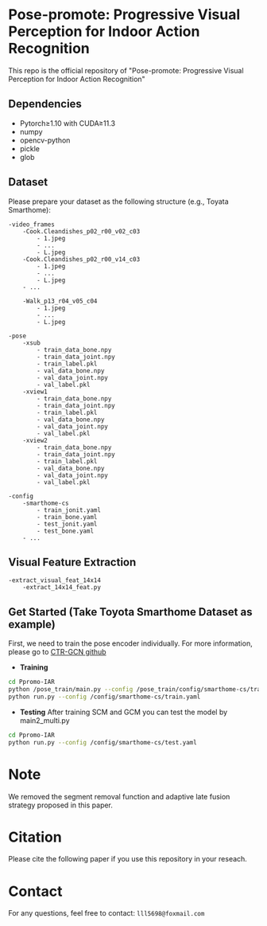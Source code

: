 # Pose-promote: Progressive Visual Perception for Indoor Action Recognition

This repo is the official repository of "Pose-promote: Progressive Visual Perception for Indoor Action Recognition"

## Dependencies
* Pytorch≥1.10 with CUDA≥11.3
* numpy
* opencv-python
* pickle
* glob

## Dataset
Please prepare your dataset as the following structure (e.g., Toyata Smarthome):
```
-video_frames
    -Cook.Cleandishes_p02_r00_v02_c03
        - 1.jpeg
        - ...
        - L.jpeg
    -Cook.Cleandishes_p02_r00_v14_c03
        - 1.jpeg
        - ...
        - L.jpeg
    - ...

    -Walk_p13_r04_v05_c04
        - 1.jpeg
        - ...
        - L.jpeg

-pose
    -xsub
        - train_data_bone.npy
        - train_data_joint.npy
        - train_label.pkl
        - val_data_bone.npy
        - val_data_joint.npy
        - val_label.pkl
    -xview1
        - train_data_bone.npy
        - train_data_joint.npy
        - train_label.pkl
        - val_data_bone.npy
        - val_data_joint.npy
        - val_label.pkl
    -xview2
        - train_data_bone.npy
        - train_data_joint.npy
        - train_label.pkl
        - val_data_bone.npy
        - val_data_joint.npy
        - val_label.pkl

-config
    -smarthome-cs
        - train_jonit.yaml
        - train_bone.yaml
        - test_jonit.yaml
        - test_bone.yaml
    - ...
```

## Visual Feature Extraction
```
-extract_visual_feat_14x14
    -extract_14x14_feat.py
```
## Get Started (Take Toyota Smarthome Dataset as example)
First, we need to train the pose encoder individually. For more information, please go to [CTR-GCN github](https://github.com/Uason-Chen/CTR-GCN)
* **Training**
```bash
cd Ppromo-IAR
python /pose_train/main.py --config /pose_train/config/smarthome-cs/train_jonit.yaml
python run.py --config /config/smarthome-cs/train.yaml
```
* **Testing**
After training SCM and GCM you can test the model by main2_multi.py
```bash
cd Ppromo-IAR
python run.py --config /config/smarthome-cs/test.yaml
```

# Note

We removed the segment removal function and adaptive late fusion strategy proposed in this paper.


     
# Citation
Please cite the following paper if you use this repository in your reseach.

    
# Contact
For any questions, feel free to contact: `lll5698@foxmail.com`
